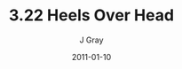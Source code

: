 ---
title: '3.22 Heels Over Head'
alt: 'Mysteries of the Arcana'
date: '2011-01-10'
author: 'J Gray'
artist: 'Keira'
chapter: '3 Two by Two'
filler: false
---
